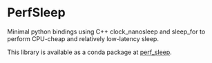 # PerfSleep

Minimal python bindings using C++ clock_nanosleep and sleep_for to perform CPU-cheap and relatively low-latency sleep.

This library is available as a conda package at [perf_sleep](https://anaconda.org/AndrePatri/perf_sleep).